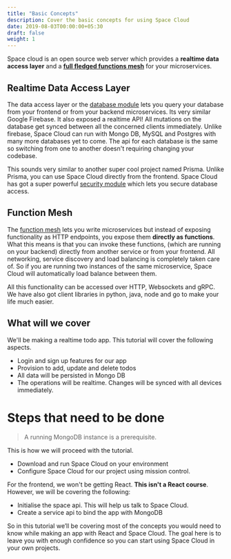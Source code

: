 ```yaml
---
title: "Basic Concepts"
description: Cover the basic concepts for using Space Cloud
date: 2019-08-03T00:00:00+05:30
draft: false
weight: 1
---
```


Space cloud is an open source web server which provides a **realtime data access layer** and a **[full fledged functions mesh](https://medium.com/spaceuptech/time-to-step-up-your-microservices-4c38fb02ce4d)** for your microservices.

## Realtime Data Access Layer

The data access layer or the [database module](https://spaceuptech/docs/database/overview) lets you query your database from your frontend or from your backend microservices. Its very similar Google Firebase. It also exposed a realtime API! All mutations on the database get synced between all the concerned clients immediately. Unlike firebase, Space Cloud can run with Mongo DB, MySQL and Postgres with many more databases yet to come. The api for each database is the same so switching from one to another doesn't requiring changing your codebase.

This sounds very similar to another super cool project named Prisma. Unlike Prisma, you can use Space Cloud directly from the frontend. Space Cloud has got a super powerful [security module](https://spaceuptech.com/docs/security/overview) which lets you secure database access.

## Function Mesh

The [function mesh](https://spaceuptech.com/docs/functions/overview) lets you write microservices but instead of exposing functionality as HTTP endpoints, you expose them **directly as functions**. What this means is that you can invoke these functions, (which are running on your backend) directly from another service or from your frontend. All networking, service discovery and load balancing is completely taken care of. So if you are running two instances of the same microservice, Space Cloud will automatically load balance between them.

All this functionality can be accessed over HTTP, Websockets and gRPC. We have also got client libraries in python, java, node and go to make your life much easier.

## What will we cover

We'll be making a realtime todo app. This tutorial will cover the following aspects.

- Login and sign up features for our app
- Provision to add, update and delete todos
- All data will be persisted in Mongo DB
- The operations will be realtime. Changes will be synced with all devices immediately. 

# Steps that need to be done

> A running MongoDB instance is a prerequisite.

This is how we will proceed with the tutorial.

- Download and run Space Cloud on your environment
- Configure Space Cloud for our project using mission control.

For the frontend, we won't be getting React. **This isn't a React course**. However, we will be covering the following:

- Initialise the space api. This will help us talk to Space Cloud.
- Create a service api to bind the app with MongoDB

So in this tutorial we’ll be covering most of the concepts you would need to know while making an app with React and Space Cloud. The goal here is to leave you with enough confidence so you can start using Space Cloud in your own projects.
